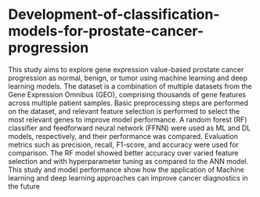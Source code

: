 # Development-of-classification-models-for-prostate-cancer-progression

This study aims to explore gene expression value-based prostate cancer progression as normal, benign, or tumor using machine learning and deep learning models. The dataset is a combination of multiple datasets from the Gene Expression Omnibus (GEO), comprising thousands of gene features across multiple patient samples. Basic preprocessing steps are performed on the dataset, and relevant feature selection is performed to select the most relevant genes to improve model performance. A random forest (RF) classifier and feedforward neural network (FFNN) were used as ML and DL models, respectively, and their performance was compared. Evaluation metrics such as precision, recall, F1-score, and accuracy were used for comparison. The RF model showed better accuracy over varied feature selection and with hyperparameter tuning as compared to the ANN model. This study and model performance show how the application of Machine learning and deep learning approaches can improve cancer diagnostics in the future
